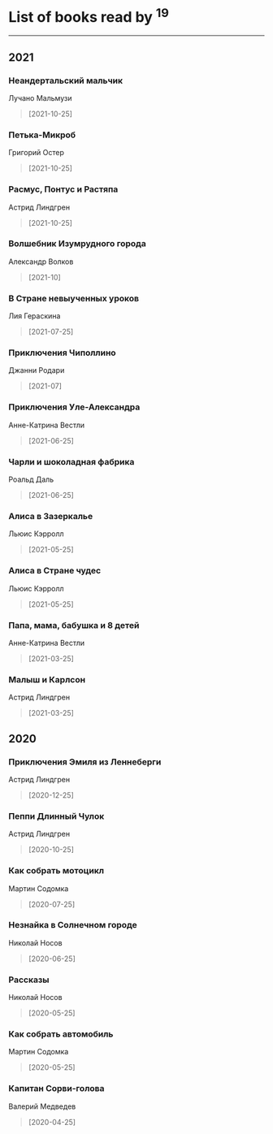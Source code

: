 # List of books read by [](https://www.facebook.com/profile.php?id=2429115410558517)<sup>19</sup>
---

## 2021

### Неандертальский мальчик
Лучано Мальмузи
> [2021-10-25] 


### Петька-Микроб
Григорий Остер
> [2021-10-25] 


### Расмус, Понтус и Растяпа
Астрид Линдгрен
> [2021-10-25] 


### Волшебник Изумрудного города
Александр Волков
> [2021-10] 


### В Стране невыученных уроков
Лия Гераскина
> [2021-07-25] 


### Приключения Чиполлино
Джанни Родари
> [2021-07] 


### Приключения Уле-Александра
Анне-Катрина Вестли
> [2021-06-25] 


### Чарли и шоколадная фабрика
Роальд Даль
> [2021-06-25] 


### Алиса в Зазеркалье
Льюис Кэрролл
> [2021-05-25] 


### Алиса в Стране чудес
Льюис Кэрролл
> [2021-05-25] 


### Папа, мама, бабушка и 8 детей
Анне-Катрина Вестли
> [2021-03-25] 


### Малыш и Карлсон
Астрид Линдгрен
> [2021-03-25] 



## 2020

### Приключения Эмиля из Леннеберги
Астрид Линдгрен
> [2020-12-25] 


### Пеппи Длинный Чулок
Астрид Линдгрен
> [2020-10-25] 


### Как собрать мотоцикл
Мартин Содомка
> [2020-07-25] 


### Незнайка в Солнечном городе
Николай Носов
> [2020-06-25] 


### Рассказы
Николай Носов
> [2020-05-25] 


### Как собрать автомобиль
Мартин Содомка
> [2020-05-25] 


### Капитан Сорви-голова
Валерий Медведев
> [2020-04-25] 



